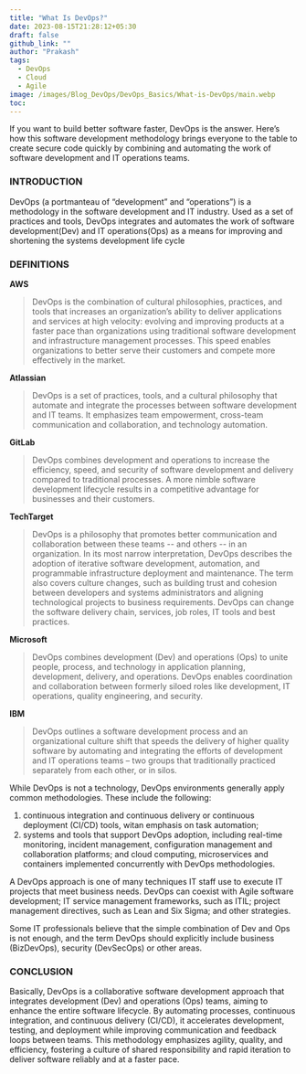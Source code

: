 ```yaml
---
title: "What Is DevOps?"
date: 2023-08-15T21:28:12+05:30
draft: false
github_link: ""
author: "Prakash"
tags:
  - DevOps
  - Cloud
  - Agile
image: /images/Blog_DevOps/DevOps_Basics/What-is-DevOps/main.webp
toc: 
---
```


If you want to build better software faster, DevOps is the answer. Here’s how this software development methodology brings everyone to the table to create secure code quickly by combining and automating the work of software development and IT operations teams.

<!--more-->

### **INTRODUCTION**

DevOps (a portmanteau of “development” and “operations”) is a methodology in the software development and IT industry. Used as a set of practices and tools, DevOps integrates and automates the work of software development(Dev) and IT operations(Ops) as a means for improving and shortening the systems development life cycle

### **DEFINITIONS**

**AWS**

> DevOps is the combination of cultural philosophies, practices, and tools that increases an organization’s ability to deliver applications and services at high velocity: evolving and improving products at a faster pace than organizations using traditional software development and infrastructure management processes. This speed enables organizations to better serve their customers and compete more effectively in the market.

**Atlassian**

> DevOps is a set of practices, tools, and a cultural philosophy that automate and integrate the processes between software development and IT teams. It emphasizes team empowerment, cross-team communication and collaboration, and technology automation.

**GitLab**

> DevOps combines development and operations to increase the efficiency, speed, and security of software development and delivery compared to traditional processes. A more nimble software development lifecycle results in a competitive advantage for businesses and their customers.

**TechTarget**

> DevOps is a philosophy that promotes better communication and collaboration between these teams -- and others -- in an organization. In its most narrow interpretation, DevOps describes the adoption of iterative software development, automation, and programmable infrastructure deployment and maintenance. The term also covers culture changes, such as building trust and cohesion between developers and systems administrators and aligning technological projects to business requirements. DevOps can change the software delivery chain, services, job roles, IT tools and best practices.

**Microsoft**

> DevOps combines development (Dev) and operations (Ops) to unite people, process, and technology in application planning, development, delivery, and operations. DevOps enables coordination and collaboration between formerly siloed roles like development, IT operations, quality engineering, and security.

**IBM**

> DevOps outlines a software development process and an organizational culture shift that speeds the delivery of higher quality software by automating and integrating the efforts of development and IT operations teams – two groups that traditionally practiced separately from each other, or in silos.


While DevOps is not a technology, DevOps environments generally apply common methodologies. These include the following:

1. continuous integration and continuous delivery or continuous deployment (CI/CD) tools, witan emphasis on task automation;
2. systems and tools that support DevOps adoption, including real-time monitoring, incident management, configuration management and collaboration platforms; and cloud computing, microservices and containers implemented concurrently with DevOps methodologies.

A DevOps approach is one of many techniques IT staff use to execute IT projects that meet business needs. DevOps can coexist with Agile software development; IT service management frameworks, such as ITIL; project management directives, such as Lean and Six Sigma; and other strategies.

Some IT professionals believe that the simple combination of Dev and Ops is not enough, and the term DevOps should explicitly include business (BizDevOps), security (DevSecOps) or other areas.

### **CONCLUSION**

Basically, DevOps is a collaborative software development approach that integrates development (Dev) and operations (Ops) teams, aiming to enhance the entire software lifecycle. By automating processes, continuous integration, and continuous delivery (CI/CD), it accelerates development, testing, and deployment while improving communication and feedback loops between teams. This methodology emphasizes agility, quality, and efficiency, fostering a culture of shared responsibility and rapid iteration to deliver software reliably and at a faster pace.

